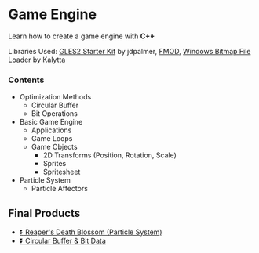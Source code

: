 # Game Engine
Learn how to create a game engine with **C++**

Libraries Used: [GLES2 Starter Kit](https://bitbucket.org/jdpalmer/gles2-starter-kit/) by jdpalmer, [FMOD](https://www.fmod.com/), [Windows Bitmap File Loader](http://www.kalytta.com/bitmap.h) by Kalytta

### Contents
* Optimization Methods
  * Circular Buffer
  * Bit Operations
* Basic Game Engine
  * Applications
  * Game Loops
  * Game Objects
    * 2D Transforms (Position, Rotation, Scale)
    * Sprites
    * Spritesheet
* Particle System
  * Particle Affectors

## Final Products
* [:arrow_double_down: Reaper's Death Blossom (Particle System)](https://github.com/FattyMieo/GameEngine/releases/tag/DB-v1.0)
* [:arrow_double_down: Circular Buffer & Bit Data](https://github.com/FattyMieo/GameEngine/releases/tag/CB-BD-v1.0)
